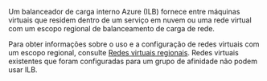Um balanceador de carga interno Azure (ILB) fornece entre máquinas virtuais que residem dentro de um serviço em nuvem ou uma rede virtual com um escopo regional de balanceamento de carga de rede.

Para obter informações sobre o uso e a configuração de redes virtuais com um escopo regional, consulte [Redes virtuais regionais](../articles/virtual-network/virtual-networks-migrate-to-regional-vnet.md). Redes virtuais existentes que foram configuradas para um grupo de afinidade não podem usar ILB.